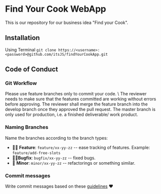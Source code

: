 # Find Your Cook WebApp

This is our repository for our business idea "Find your Cook".

## Installation
Using Terminal
`git clone https://<username>:<password>@github.com/itsJS/findYourCookApp.git`

## Code of Conduct

### Git Workflow
Please use feature branches only to commit your code. 
\\ The reviewer needs to make sure that the features committed are working without errors before approving.
The reviewer shall merge the feature branch into the develop branch once they approved the pull request.
The master branch is only used for production, i.e. a finished deliverable/ work product.




### Naming Branches
Name the branches according to the branch types:
- 👨‍🎨 **Feature**: `feature/xx-yy-zz` -- ease tracking of features. Example: `feature/add-free-slots`
- 🧙‍♀️**Bugfix**: `bugfix/xx-yy-zz` -- fixed bugs.
- 👶 **Minor**: `minor/xx-yy-zz` -- refactorings or something similar.

### Commit messages
Write commit messages based on these [guidelines](https://chris.beams.io/posts/git-commit/) ❤

